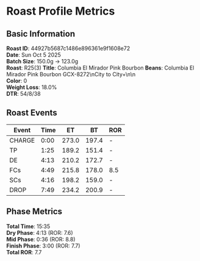 # Roast Profile Metrics

## Basic Information
**Roast ID**: 44927b5687c1486e896361e9f1608e72  
**Date**: Sun Oct 5 2025  
**Batch Size**: 150.0g → 123.0g  
**Roast**: R25(3)
**Title**: Columbia El Mirador Pink Bourbon
**Beans**: Columbia El Mirador Pink Bourbon GCX-8272\nCity to City+\n\n  
**Color**: 0  
**Weight Loss**: 18.0%  
**DTR**: 54/8/38  

## Roast Events

| Event | Time | ET | BT | ROR |
|-------|------|----|----|-----|
| CHARGE | 0:00 | 273.0 | 197.4 | - |
| TP | 1:25 | 189.2 | 151.4 | - |
| DE | 4:13 | 210.2 | 172.7 | - |
| FCs | 4:49 | 215.8 | 178.0 | 8.5 |
| SCs | 4:16 | 198.2 | 159.0 | - |
| DROP | 7:49 | 234.2 | 200.9 | - |

## Phase Metrics
**Total Time**: 15:35  
**Dry Phase**: 4:13 (ROR: 7.6)  
**Mid Phase**: 0:36 (ROR: 8.8)  
**Finish Phase**: 3:00 (ROR: 7.7)  
**Total ROR**: 7.7  
